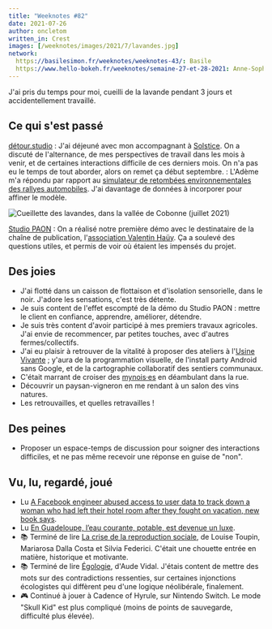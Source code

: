```yaml
---
title: "Weeknotes #82"
date: 2021-07-26
author: oncletom
written_in: Crest
images: [/weeknotes/images/2021/7/lavandes.jpg]
network:
  https://basilesimon.fr/weeknotes/weeknotes-43/: Basile
  https://www.hello-bokeh.fr/weeknotes/semaine-27-et-28-2021: Anne-Sophie
---
```


J'ai pris du temps pour moi, cueilli de la lavande pendant 3 jours et accidentellement travaillé.

<!--more-->

## Ce qui s'est passé

[détour.studio]
: J'ai déjeuné avec mon accompagnant à [Solstice]. On a discuté de l'alternance, de mes perspectives de travail dans les mois à venir, et de certaines interactions difficile de ces derniers mois. On n'a pas eu le temps de tout aborder, alors on remet ça début septembre.
: L'Adème m'a répondu par rapport au [simulateur de retombées environnementales des rallyes automobiles](/weeknotes/81/). J'ai davantage de données à incorporer pour affiner le modèle.

![](/weeknotes/images/2021/7/lavandes.jpg "Cueillette des lavandes, dans la vallée de Cobonne (juillet 2021)")

[Studio PAON][EditAdapt]
: On a réalisé notre première démo avec le destinataire de la chaîne de publication, l'[association Valentin Haüy](https://www.avh.asso.fr/fr). Ça a soulevé des questions utiles, et permis de voir où étaient les impensés du projet.

## Des joies

- J'ai flotté dans un caisson de flottaison et d'isolation sensorielle, dans le noir. J'adore les sensations, c'est très détente.
- Je suis content de l'effet escompté de la démo du Studio PAON : mettre le client en confiance, apprendre, améliorer, détendre.
- Je suis très content d'avoir participé à mes premiers travaux agricoles. J'ai envie de recommencer, par petites touches, avec d'autres fermes/collectifs.
- J'ai eu plaisir à retrouver de la vitalité à proposer des ateliers à l'[Usine Vivante] ; y'aura de la programmation visuelle, de l'install party Android sans Google, et de la cartographie collaboratif des sentiers communaux.
- C'était marrant de croiser des [mynois·es](https://www.lamyne.org/) en déambulant dans la rue.
- Découvrir un paysan-vigneron en me rendant à un salon des vins natures.
- Les retrouvailles, et quelles retravailles !

## Des peines

- Proposer un espace-temps de discussion pour soigner des interactions difficiles, et ne pas même recevoir une réponse en guise de "non".

## Vu, lu, regardé, joué

- Lu [A Facebook engineer abused access to user data to track down a woman who had left their hotel room after they fought on vacation, new book says](https://www.businessinsider.fr/us/facebook-fired-dozens-abusing-access-user-data-an-ugly-truth-2021-7).
- Lu [En Guadeloupe, l’eau courante, potable, est devenue un luxe](https://www.mediapart.fr/journal/france/120721/en-guadeloupe-l-eau-courante-potable-est-devenue-un-luxe).
- 📚 Terminé de lire [La crise de la reproduction sociale](https://www.editions-rm.ca/livres/crise-de-la-reproduction-sociale-la/), de Louise Toupin, Mariarosa Dalla Costa et Silvia Federici. C'était une chouette entrée en matière, historique et motivante.
- 📚 Terminé de lire [Égologie](http://www.lemondealenvers.lautre.net/livres/egologie.html), d'Aude Vidal. J'étais content de mettre des mots sur des contradictions ressenties, sur certaines injonctions écologistes qui diffèrent peu d'une logique néolibérale, finalement.
- 🎮 Continué à jouer à Cadence of Hyrule, sur Nintendo Switch. Le mode "Skull Kid" est plus compliqué (moins de points de sauvegarde, difficulté plus élevée).

[détour.studio]: /
[Solstice]: https://solstice.coop/
[Stylo]: https://github.com/EcrituresNumeriques/stylo
[CartoBio]: https://cartobio.org/
[EditAdapt]: http://editadapt.fr/
[Usine Vivante]: https://www.usinevivante.org
[La Zone]: http://la.zone
[YesWiki]: https://yeswiki.net
[DataGalaxy]: https://www.datagalaxy.com/
[Classes à 12]: https://beta.gouv.fr/startups/classes12.html

[Noémie]: https://noemiegirard.co
[Sandra]: https://sandrakpodar.net/
[Juliette]: https://twitter.com/ju_net01
[Sofia]: https://twitter.com/sofiaboulaarab
[Guillaume]: https://www.yuzutech.fr/
[Antoine]: https://www.quaternum.net/
[Yannick]: https://elsif.fr/
[Basile]: https://basilesimon.fr/
[Maïtané]: https://maiwann.net/
[Laurent]: https://cocotier.xyz/
[Audrey]: https://fr.linkedin.com/in/audreybramy

